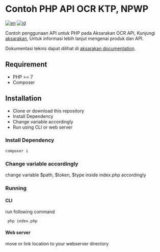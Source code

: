 # Contoh PHP API OCR KTP, NPWP

[![en](https://img.shields.io/badge/lang-en-red.svg)][3]
[![id](https://img.shields.io/badge/lang-id-red.svg)][4]

Contoh penggunaan API untuk PHP pada Aksarakan OCR API,
Kunjungi [aksarakan][1], Untuk informasi lebih lanjut mengenai produk dan API.

Dokumentasi teknis dapat dilihat di [aksarakan documentation][2].

## Requirement
- PHP >= 7
- Composer

## Installation
- Clone or download this repository
- Install Dependency
- Change variable accordingly
- Run using CLI or web server

### Install Dependency
```
composer i
```
### Change variable accordingly
change variable $path, $token, $type inside index.php accordingly

### Running
#### CLI
run following command
```
 php index.php
```
#### Web server
move or link location to your webserver directory



[1]: https://www.google.com
[2]: https://aksarakan.com/document
[3]: https://github.com/aksarakan/example-node.js/blob/master/README.md
[4]: https://github.com/aksarakan/example-node.js/blob/master/README.id.md
